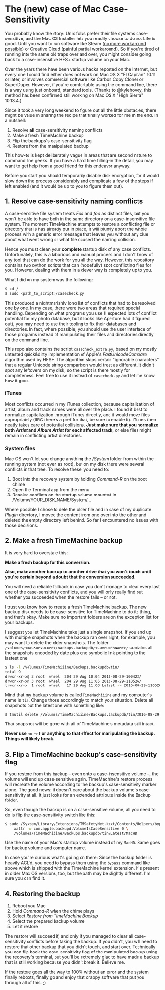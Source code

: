 # The (new) case of Mac Case-Sensitivity

You probably know the story: Unix folks prefer their file systems case-sensitive, and the Mac OS
Installer lets you readily choose to do so. Life is good. Until you want to run software like Steam
([no more workaround possible](https://steamcommunity.com/discussions/forum/2/1698294337767925853/)) or Creative Cloud (painful partial workaround). So if you're tired of running
into the same old traps over and over, you might consider going back to a case-insensitive HFS+ startup
volume on your Mac.

Over the years there have been various hacks reported on the Internet, but every one I could find either
does not work on Mac OS X "El Capitan" 10.11 or later, or involves commercial software
like Carbon Copy Cloner or SuperDuper. However, if you're comfortable using the command line, there
is a way using just onboard, standard tools. (Thanks to @kylehovey, this method has been confirmed
still working on Mac OS X "High Sierra" 10.13.4.)

Since it took a very long weekend to figure out all the little obstacles, there might be value in
sharing the recipe that finally worked for me in the end. In a nutshell:

 1. Resolve **all** case-sensitivity naming conflicts
 2. Make a fresh TimeMachine backup
 3. Flip the backups's case-sensitivity flag
 4. Restore from the manipulated backup

This how-to is kept deliberately vague in areas that are second nature to command line geeks. If you
have a hard time filling-in the detail, you may want to get help from a good friend for this
endeavor anyway.

Before you start you should temporarily disable disk encryption, for it would slow down the process
considerably and complicate a few of the steps if left enabled (and it would be up to you to figure them out).

## 1. Resolve case-sensitivity naming conflicts

A case-sensitive file system treats *Foo* and *foo* as distinct files, but you won't be able to have
both in the same directory on a case-insensitive file system. The moment TimeMachine attempts to restore a
conflicting file or directory that is has already put in place, it will bluntly abort the whole process with
a generic error message that leaves you without any clue about what went wrong or what file caused the
naming collision.

Hence you must clean your **complete** startup disk of any case conflicts. Unfortunately, this is a
laborious and manual process and I don't know of any tool that can do the work for you all the way.
However, this repository contains two python scripts that can (hopefully) spot conflicting files
for you. However, dealing with them in a clever way is completely up to you.

What I did on my system was the following:

```bash
$ cd /
$ sudo <path_to_script>/casecheck.py
```

This produced a nightmarishly long list of conflicts that had to be resolved one by one. In my case,
there were two areas that required special handling. Depending on what programs you use (I expected
lots of conflict potential for my photo database, but it looks like Aperture had it figured out), you
may need to use their tooling to fix their databases and directories. In fact, where possible, you
should use the user interface of those programs instead of manipulating their files and directories
directly on the command line.

This repo also contains the script ```casecheck_extra.py```, based on my mostly untested quick&dirty
implementation of Apple's *FastUnicodeCompare* algorithm used by HFS+. The algorithm
skips certain "ignorable characters" that a regular Unicode string comparison would treat as different.
It didn't spot any leftovers on my disk, so the script is there mostly for completeness. Feel free to
use it instead of ```casecheck.py``` and let me know how it goes.

### iTunes

Most conflicts occurred in my iTunes collection, because capitalization of artist, album and track names
were all over the place. I found it best to normalize capitalization through iTunes directly, and it
would move files appropriately (IIRC there's a pref for that, be sure to enable it). iTunes then neatly takes
care of potential collisions. **Just make sure that you normalize both *Artist* and *Album Artist* for each
affected track**, or else files might remain in conflicting artist directories.

### System files

Mac OS won't let you change anything the */System* folder from within the running system (not even as root),
but on my disk there were several conflicts in that tree. To resolve these, you need to:

 1. Boot into the recovery system by holding *Command-R* on the boot chime
 1. Open the Terminal app from the menu
 1. Resolve conflicts on the startup volume mounted in /Volume/YOUR_DISK_NAME/System/...

Where possible I chose to dele the older file and in case of my duplicate *Plugin* directory, I
moved the content from one over into the other and deleted the empty directory left behind. So far I
encountered no issues with those decisions.

## 2. Make a fresh TimeMachine backup

It is very hard to overstate this:

**Make a fresh backup for this conversion.**

**Also, make another backup to another drive that you won't touch until you're certain beyond a doubt
that the conversion succeeded.**

You will need a reliable fallback in case you don't manage to clear every last one of the
case-sensitivity conflicts, and you will only really find out whether you succeeded when the restore
fails – or not.

I trust you know how to create a fresh TimeMachine backup. The new backup disk needs to be
case-sensitive for TimeMachine to do its thing, and that's okay. Make sure no important folders
are on the exception list for your backups.

I suggest you let TimeMachine take just a single snapshot. If you end up with multiple snapshots
when the backup ran over night, for example, you may want to delete the older snapshots. The folder
`/Volumes/<BACKUPVOLUME>/Backups.backupdb/<COMPUTERNAME>/` contains all the snapshots encoded by
date plus one symbolic link pointing to the lastest one.

```bash
$ ls -l /Volumes/TimeMachiiine/Backups.backupdb/tin/
total 9
drwxr-xr-x@ 3 root  wheel  204 29 Aug 10:04 2016-08-29-100422/
drwxr-xr-x@ 3 root  wheel  204 29 Aug 11:05 2016-08-29-110526/
lrwxr-xr-x  1 root  wheel   17 29 Aug 11:08 Latest -> 2016-08-29-110526
```

Mind that my backup volume is called ``TimeMachiiine`` and my computer's name is ``tin``. Change
those accordingly to match your situation. Delete all snapshots but the latest one with something
like:

```bash
$ tmutil delete /Volumes/TimeMachiiine/Backups.backupdb/tin/2016-08-29-100422
```

That snapshot will be gone with all of TimeMachine's metadata still intact.

**Never use ``rm -rf`` or anything to that effect for manipulating the backup. Things will likely break.**

## 3. Flip a TimeMachine backup's case-sensitivity flag

If you restore from this backup – even onto a case-insensitive volume –, the volume will end up
case-sensitive again. TimeMachine's restore process will recreate the volume according to the
backup's case-sensitivity marker alone. The good news: it doesn't care about the backup volume's
case-sensitivity at all. It just looks for an extended attribute inside the Backup folder.

So, even though the backup is on a case-sensitive volume, all you need to do is flip the
case-sensitivity switch like this:

```bash
$ sudo /System/Library/Extensions/TMSafetyNet.kext/Contents/Helpers/bypass \
    xattr -w com.apple.backupd.VolumeIsCaseSensitive 0 \
    /Volumes/TimeMachiiine/Backups.backupdb/tin/Latest/MacHD
```

Use the name of your Mac's startup volume instead of my ``MacHD``. Same goes for backup volume
and computer name.

In case you're curious what's goi ng on there: Since the backup folder is heavily ACL'd, you need to
bypass them using the ``bypass`` command like above which is shipped with the TimeMachine kernel extension.
It's present in older Mac OS versions, too, but the path may be slightly different. I'm sure
you can find it.

## 4. Restoring the backup

 1. Reboot you Mac
 1. Hold *Command-R* when the chime plays
 1. Select *Restore from TimeMachine Backup*
 1. Select the prepared backup volume
 1. Let it restore

The restore will succeed if, and only if you managed to clear all case-sensitivity conflicts before
taking the backup. If you didn't, you will need to restore that other backup that you didn't
touch, and start over. Technically you can flip back the case-sensitivity flag of the
manipulated backup using the recovery's terminal, but you'll be extremely glad to have made
a backup that is still working because you didn't break it. Believe me.

If the restore goes all the way to 100% without an error and the system finally reboots,
finally go and enjoy that crappy software that put you through all of this. ;)
